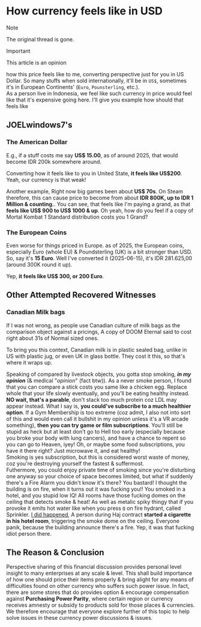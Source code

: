 # How currency feels like in USD

> [!NOTE]
> The original thread is gone.  

> [!IMPORTANT]
> This article is an opinion

how this price feels like to me, converting perspective just for you in US Dollar. So many stuffs when sold internationally, it'll be in `US$`, sometimes it's in European Continents' (`Euro`, `Pounsterling`, etc.).  
As a person live in Indonesia, we feel like such currency in price would feel like that it's expensive going here. I'll give you example how should that feels like

## JOELwindows7's

### The American Dollar

E.g., if a stuff costs me say **US$ 15.00**, as of around 2025, that would become IDR 200k somewhere around.

Converting how it feels like to you in United State, **it feels like US$200**. Yeah, our currency is that weak!

Another example, Right now big games been about **US$ 70s**. On Steam therefore, this can cause price to become from about **IDR 800K, up to IDR 1 Million & counting.**. You can see, that feels like I'm paying a grand, as that **feels like US$ 900 to US$ 1000 & up**. Oh yeah, how do you feel if a copy of Mortal Kombat 1 Standard distribution costs you 1 Grand?

### The European Coins

Even worse for things priced in Europe. as of 2025, the European coins, especially Euro (whole EU) & Poundsterling (UK) is a bit stronger than USD. So, say it's **15 Euro**. Well I've converted it (2025-06-15), it's IDR 281.625,00 (around 300K round it up).

Yep, **it feels like US$ 300, or 200 Euro**.

## Other Attempted Recovered Witnesses

### Canadian Milk bags

If I was not wrong, as people use Canadian culture of milk bags as the comparison object against a pricings, A copy of DOOM Eternal said to cost right about 31s of Normal sized ones.

To bring you this context, Canadian milk is in plastic sealed bag, unlike in US with plastic jug, or even UK in glass bottle. They cost it this, so that's where it wraps up.

Speaking of compared by livestock objects, you gotta stop smoking, ***in my opinion*** (& medical "*opinion*" (fact btw)). As a never smoke person, I found that you can compare a stick costs you same like a chicken egg. Replace whole that your life slowly eventually, and you'll be eating healthy instead. **NO wait, that's a parable**, don't stack too much protein coz LDL may appear instead. What I say is, **you could've subscribe to a much healthier option**. If a Gym Membership is too extreme (coz admit, I also not into sort of this and would even call it bullshit in my opinion unless it's a VR arcade something), **then you can try game or film subscriptions**. You'll still be stupid as heck but at least don't go to Hell too early (especially because you broke your body with lung cancers), and have a chance to repent so you can go to Heaven, iyey! Oh, or maybe some food subscriptions, you have it there right? Just microwave it, and eat healthy!  
Smoking is yes subscription, but this is considered worst waste of money, coz you're destroying yourself the fastest & suffermost.  
Futhermore, you could enjoy private time of smoking since you're disturbing one anyway so your choice of space becomes limited, but what if suddenly there's a Fire Alarm you didn't know it's there? You bastard! I thought the building is on fire, when it turns out it was fucking you!! You smoked in a hotel, and you stupid low IQ! All rooms have those fucking domes on the ceiling that detects smoke & heat! As well as metalic spiky thingy that if you provoke it emits hot water like when you press `Q` on fire hydrant, called Sprinkler. [I did happened](https://www.youtube.com/shorts/-Dy_9YEpyIM), A person during Haj contract **started a cigarette in his hotel room**, triggering the smoke dome on the ceiling. Everyone panik, because the building announce there's a fire. Yep, it was that fucking idiot person there.

## The Reason & Conclusion

Perspective sharing of this financial discussion provides personal level insight to many enterprises at any scale & level. This shall build importance of how one should price their items properly & bring alight for any means of difficulties found on other currency who suffers such power issue. In fact, there are some stores that do provides option & encourage compensation against **Purchasing Power Parity**, where certain region or currency receives amnesty or subsidy to products sold for those places & currencies. We therefore encourage that everyone explore further of this topic to help solve issues in these currency power discussions & issues.